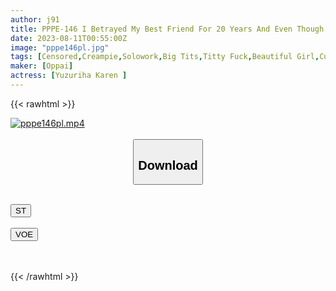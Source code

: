 ```yaml
---
author: j91
title: PPPE-146 I Betrayed My Best Friend For 20 Years And Even Though I Used Up Condoms With His Girlfriend, I Still Fucked Him With Raw Fucking... Karen Yuzuriha
date: 2023-08-11T00:55:00Z
image: "pppe146pl.jpg"
tags: [Censored,Creampie,Solowork,Big Tits,Titty Fuck,Beautiful Girl,Cuckold	 ]
maker: [Oppai]
actress: [Yuzuriha Karen ]
---
```



{{< rawhtml >}}

<div class="video" data-videoid="orA7zY83dWtJ6dJ">
    <a href="javascript:;">
        <img src="https://my.j91.asia/posts/pppe146pl/pppe146pl.jpg" width="WIDTH" height="HEIGHT" alt="pppe146pl.mp4" loading="lazy">
    </a>
</div>

<script type="text/javascript" src="https://j91.asia/asset/on-demand-st.js"></script>

<br>
  <link rel="stylesheet" href="https://j91.asia/asset/bs5.css">
  
  <center>
  <button class="btn btn-primary" type="button" data-bs-toggle="collapse" data-bs-target=".multi-collapse" aria-expanded="false" aria-controls="multiCollapseExample1 multiCollapseExample2"><h2>Download</h2></button></center>
</p>
<div class="row">
  <div class="col">
    <div class="collapse multi-collapse" id="multiCollapseExample1">
      <div class="card card-body">
	      	      <br>
<div class="buttons">  
<a href="https://streamtape.to/v/orA7zY83dWtJ6dJ"><button class="btn-hover color-3"><i class="fa fa-download"></i> ST</button></a></div>
    </div>
  </div>
</div>
  <div class="col">
    <div class="collapse multi-collapse" id="multiCollapseExample2">
      <div class="card card-body">
	      <br>
<div class="buttons">
    <a href="https://voe.sx/vyomolpf0ixe"><button class="btn-hover color-9"><i class="fa fa-download"></i> VOE</button></a></div>
<br><br>
      </div>
    </div>
  </div>
</div>

{{< /rawhtml >}}